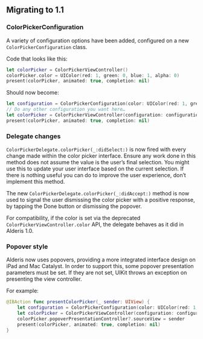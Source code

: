 ## Migrating to 1.1

### ColorPickerConfiguration
A variety of configuration options have been added, configured on a new `ColorPickerConfiguration` class.

Code that looks like this:

```swift
let colorPicker = ColorPickerViewController()
colorPicker.color = UIColor(red: 1, green: 0, blue: 1, alpha: 0)
present(colorPicker, animated: true, completion: nil)
```

Should now become:

```swift
let configuration = ColorPickerConfiguration(color: UIColor(red: 1, green: 0, blue: 1, alpha: 0))
// Do any other configuration you want here…
let colorPicker = ColorPickerViewController(configuration: configuration)
present(colorPicker, animated: true, completion: nil)
```

### Delegate changes
`ColorPickerDelegate.colorPicker(_:didSelect:)` is now fired with every change made within the color picker interface. Ensure any work done in this method does not assume the value is the user’s final selection. You might use this to update your user interface based on the current selection. If there is nothing useful you can do to improve the user experience, don’t implement this method.

The new `ColorPickerDelegate.colorPicker(_:didAccept:)` method is now used to signal the user dismissing the color picker with a positive response, by tapping the Done button or dismissing the popover.

For compatibility, if the color is set via the deprecated `ColorPickerViewController.color` API, the delegate behaves as it did in Alderis 1.0.

### Popover style
Alderis now uses popovers, providing a more integrated interface design on iPad and Mac Catalyst. In order to support this, some popover presentation parameters must be set. If they are not set, UIKit throws an exception on presenting the view controller.

For example:

```swift
@IBAction func presentColorPicker(_ sender: UIView) {
	let configuration = ColorPickerConfiguration(color: UIColor(red: 1, green: 0, blue: 1, alpha: 0))
	let colorPicker = ColorPickerViewController(configuration: configuration)
	colorPicker.popoverPresentationController?.sourceView = sender
	present(colorPicker, animated: true, completion: nil)
}
```
